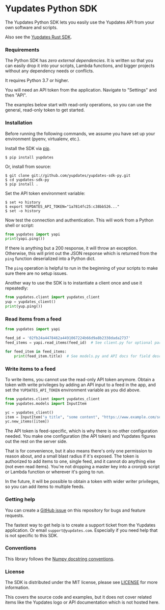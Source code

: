 # Yupdates Python SDK

The Yupdates Python SDK lets you easily use the Yupdates API from your own software and scripts.

Also see the [Yupdates Rust SDK](https://github.com/yupdates/yupdates-sdk-rs).

### Requirements

The Python SDK has *zero external dependencies*. It is written so that you can easily drop it into your scripts, Lambda functions, and bigger projects without any dependency needs or conflicts.

It requires Python 3.7 or higher.

You will need an API token from the application. Navigate to "Settings" and then "API".

The examples below start with read-only operations, so you can use the general, read-only token to get started.

### Installation

Before running the following commands, we assume you have set up your environment (pyenv, virtualenv, etc.).

Install the SDK via [pip](https://pip.pypa.io).

```shell
$ pip install yupdates
```

Or, install from source:
```shell
$ git clone git://github.com/yupdates/yupdates-sdk-py.git
$ cd yupdates-sdk-py
$ pip install .
```

Set the API token environment variable:
```shell
$ set +o history
$ export YUPDATES_API_TOKEN="1a7814fc25:c38bb526..."
$ set -o history
```

Now test the connection and authentication. This will work from a Python shell or script:
```python
from yupdates import yapi
print(yapi.ping())
```

If there is anything but a 200 response, it will throw an exception. Otherwise, this will print out the JSON response which is returned from the `ping` function deserialized into a Python dict.

The `ping` operation is helpful to run in the beginning of your scripts to make sure there are no setup issues.

Another way to use the SDK is to instantiate a client once and use it repeatedly:
```python
from yupdates.client import yupdates_client
yup = yupdates_client()
print(yup.ping())
```

### Read items from a feed

```python
from yupdates import yapi

feed_id = '02fb24a4478462a4491067224b66d9a8b2338dada2737'
feed_items = yapi.read_items(feed_id)  # See client.py for optional parameters

for feed_item in feed_items:
    print(feed_item.title)  # See models.py and API docs for field descriptions
```

### Write items to a feed

To write items, you cannot use the read-only API token anymore. Obtain a token with write privileges by adding an API input to a feed in the app, and set the `YUPDATES_API_TOKEN` environment variable as you did above.

```python
from yupdates.client import yupdates_client
from yupdates.models import InputItem

yc = yupdates_client()
item = InputItem("a title", "some content", "https://www.example.com/something")
yc.new_items([item])
```

The API token is feed-specific, which is why there is no other configuration needed. You make one configuration (the API token) and Yupdates figures out the rest on the server side.

That is for convenience, but it also means there's only one permission to reason about, and a small blast radius if it's exposed. The token is authorized to add items to one, single feed, and it cannot do anything else (not even read items). You're not dropping a master key into a cronjob script or Lambda function or wherever it's going to run.

In the future, it will be possible to obtain a token with wider writer privileges, so you can add items to multiple feeds.

### Getting help

You can create a [GitHub issue](https://github.com/yupdates/yupdates-sdk-py/issues) on this repository for bugs and feature requests.

The fastest way to get help is to create a support ticket from the Yupdates application. Or email `support@yupdates.com`. Especially if you need help that is not specific to this SDK.

### Conventions

This library follows the [Numpy docstring conventions](https://numpydoc.readthedocs.io/en/stable/format.html#docstring-standard).

### License

The SDK is distributed under the MIT license, please see [LICENSE](https://github.com/yupdates/yupdates-sdk-py/blob/main/LICENSE) for more information.

This covers the source code and examples, but it does not cover related items like the Yupdates logo or API documentation which is not hosted here.
